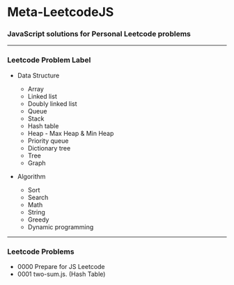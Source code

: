  # Meta-LeetcodeJS

  ### JavaScript solutions for Personal Leetcode problems

***

  ### Leetcode Problem Label

  - Data Structure
    - Array
    - Linked list
    - Doubly linked list
    - Queue
    - Stack
    - Hash table
    - Heap - Max Heap & Min Heap
    - Priority queue
    - Dictionary tree
    - Tree
    - Graph

  - Algorithm
    - Sort
    - Search
    - Math
    - String
    - Greedy
    - Dynamic programming

***

### Leetcode Problems

  - 0000 Prepare for JS Leetcode
  - 0001 two-sum.js.                                   (Hash Table)
